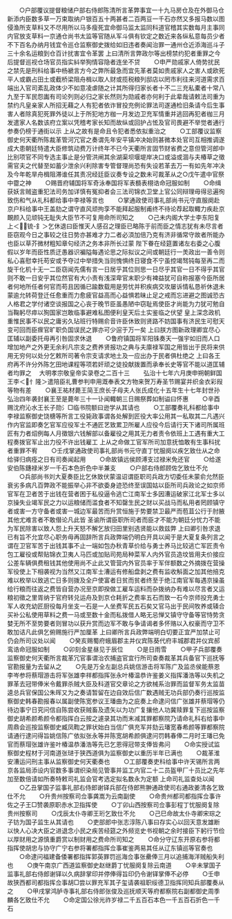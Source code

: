 <!-- { "loadSidebar": true } -->
　　○户部覆议提督粮储户部右侍郎陈清所言革弊事宜一十九马房仓及在外御马仓新添内臣数多草一万束取纳户银百五十两甚者二百两豆一千石亦然又多报马数以图侵渔所支草料又不尽用所以马多瘦死宜命御马监太监同科道官稽其实数每月主事同内官放支草料一京通仓尚书太监等官随从军斗俱有钦定之数近来各纵私意每员少者不下百名办纳月钱宜令巡仓监察御史拨给如旧违者奏闻治罪一通州仓近添海巡斗子三十余名运粮到仓百计扰害宜令革罢  上曰清所言弊政尔等出榜禁约犯者重罪之今后提督巡视仓场官员指实紏举狥情容隐者连坐不贷
　　○申严勋戚家人倚势扰民之禁先是刑科给事中杨褫言方今之弊所最急而宜先革者莫如贵戚家人之害人或欧死平人或霸占田土或截桥梁阻舟楫以取人财或揽税粮列邸店以罔市利往来河道需求百端出入官司紊乱政体少不如意凌虐随之计其所得归家长者十不二三充私橐者十常八九至于军民怨讟有司论列则必归之家长然则为勋戚者亦何利于此辈哉请敕法司重为禁约凡皇亲家人所招无藉之人有犯者依诈冒投充例论罪法司遂通检旧条请今后生事害人者除真犯死罪外徒以上于所犯地方枷一月发边卫充军情重并逃回再犯者枷三月发遣家人名数该府立案以凭稽考家长知而故纵或回护占恡及官司畏避不举觉者通行参奏仍榜于通街以示  上从之故有是命且令犯者悉依拟重治之
　　○工部覆议监察御史何天衢所陈裁革管河冗官之奏谓先年安平镇冲决始则甚微本处官司互相推调遂成大患朝廷特遣大臣修筑动费万计终年不已今天衢所言固节财省费之意但管河郎中比别项官不同专选主事止是分管洪闸其余湖渠坝堰堤岸决口或溢或涸与夫椿草之徵需官夫之代替至如蓄少泄余兴利除害专管督理尚恐有失设若革去万一有如先年冲决及今年乾旱舟楫阻滞谁任其责况经廷臣议奏专设之数未可裁革从之○戊午遣中官祭中霤之神
　　○赐晋府辅国将军奇泳奉国将军表檹表栩诰命冠服如制
　　○命缉获妖言贼盗重犯法司务加详慎有冤抑者会三法司锦衣卫堂上官公同辩理毋得忌遍徇致伤和气从礼科都给事中李禄等言也
　　○掌通政使司事礼部尚书元守直服阕赴京户科给事中王盖劾之谓守直风顽拘孪不能拜起服制甫终不待论荐起取輙力疾赴京靦颜入见顽钝无耻失大臣节不可复用命所司知之
　　○己未内阁大学士李东阳复上＜锍-釒＞乞休退曰臣惟天人感召之理臣已略陈于前而臣之情志犹有未尽言者臣窃观今日之事较之往日势亦甚难才力二者必湏加倍乃克有济非循常守故者所能办也臣以草芥微材粗知章句经济之务本非所长过蒙  陛下眷在经筵置诸左右委之心腹假以岁年而臣性质迂愚器识褊隘每遇论思之际拟议之间或朝廷行一羙政出一善令则私心喜慰幸托苟安或予夺过中举措失当则愧惧终日寝食不宁虽控竭驽钝每至再二而旋干化机十无一二臣窃闻先儒有言一日居乎其位则思一日尽乎其官一日不得乎其官则不敢一日安乎其位然官有大小责有浅深卑官末职少有裨益犹可自称报塞今臣所居者何地所任者何官而苟且因循已踰数载用是劳忧并积疾病交攻屡诉情私恳祈休退未蒙逾允转荷登迁任愈重而力愈疲官益高而心益惧若昧止足之戒而忘进避之图诚恐古人格君之学付诸空谈报国之心丧于晚节臣虽愚陋中窃耻焉使臣才尚能为力犹可勉自当鞠躬尽瘁以狥国家岂敢临事避难私图便利皇天后土实鉴临之伏望  皇上深念政机重惟民事不以民之庸劣久玷班行特赐俞音许臣休致则贤路不妨国事有济民生可慰天变可回而臣瘝官旷职负国误民之罪亦可少逭于万一矣  上曰朕方图新政理卿宜尽心匡辅以副委托毋再引咎固求休退
　　○鲁府镇国将军阳铢奏天一强宇如旧而人口增加地产之外更无余利凡宗支之费养贤报功之典与夫廪禄军国之用皆出于民将来供用无穷何以处分乞敕所司著令宗支请求地土及一应出办于民者俱杜绝之  上曰各王府再不许分外陈乞田地课程等项若奸顽之徒投献拨置而承奉长史等官不能以道匡辅者均罪之
　大明孝宗敬皇帝实录卷之二百十三
　　弘治十七年六月庚申朔朝鲜国王李＜忄隆＞遣陪臣礼曹参判申用溉奉表文方物来贺万寿圣节赐宴并织金衣彩叚等物有差
　　○襄王祐材薨王简王庶长子母夫人张氏成化十五年生十七年封世孙弘治四年袭封襄王至是薨年三十一讣闻輙朝三日赐祭葬如制谥曰怀惠
　　○辛酉赐沈府沁水王长子勋氵□临书院额曰逊学从其请也
　　○工部覆奏礼科都给事中李禄监察御史饶榶等所言工役毙政事谓各处解到匠役大率公用其一私取其二凡遇兴作内官监即奏乞官军应役军士不通匠艺致累卫所雇人应役今后请行天下诸司所属班匠有力者炤例每人月徵银六钱解部以备雇役之用其无力者责令依班上工遇有重大工程奏拨官军止出力役不许出钱雇工  上从之命做工官军所司加意抚恤敢有生事科扰者重罪不宥
　　○壬戌掌通政使司事礼部尚书元守直丁忧服阕以疾乞致仕从之命给驿归病痊之日有司奏闻起用
　　○命故镇远侯顾溥支过禄米免还官
　　○给遂安伯陈鏸禄米岁一千石本色折色中半兼支
　　○户部右侍郎顾佐乞致仕不允
　　○兵部尚书刘大夏奏臣比乞休致伏蒙温诏谓臣职司兵政方切委任未蒙俞允然臣衰劣多病凡百弊政不能振举心非不欲委身迹恐终至误国姑以臣所司兵政论之如京师官军在卫者苦于出钱在营者困于私役逼令逃亡江南军士多因漕运破家江北军士多以京操失业竭军民之力以运粮储而滥食者不知罄生民之财以买战马而私用者罔顾镇守者或害一方守备者或害一城边军最苦而升赏恒施于势要禁卫最严而苞苴公行于肘腋其他尤难言者不敢僣论凡此皆  圣谕所谓臣职所司者而臣才不能为朝廷分忧力不能为军民除害以致人怨上升天怒不解乞放归田里别选贤能以救兹弊  上曰卿引咎求退已有旨不允宜尽心职务毋再固辞所言兵政弊端仍明白开具以闻于是大夏复条列言之谓在卫官军苦于出钱其事不止一端如包办秋青草价给与勇士养马比较逃亡军匠责令包工雇役或帮贴锦衣卫夷人马匹或加贴司苑局种菜军人内外官员造坟皆用夫价接应公差车辆俱费租钱其他使用尚不止此又管营内外官员率于军伴额数之外摘拨在营操军役使上下相袭视为当然又江南军士漕运有修船盘剥之费有监收斛面之加其他掊克难以枚举以致逃亡日多则拨及全户使富者日贫而贫者终至于绝江南官军每遇京操虽给行粮而往返之费皆自营办况至京即揆做工雇车运料而杂拨纳办有难以尽言者又运粮初徵之里胥纳于官府转兑运舟及到京仓耗折之费率五石而致一石今京师投充勇士军人收充幼匠厨役每月坐支一石是一人坐费军民五石矣又官马出于民间牧养或辏合买补公私使用草料之费一马或至数十金而私拨借人略无忌惮又镇守守备等官恃势贪婪无所不至势要者则冒功以获升赏而边军不敢与争请谒者多怀赂以入权豪而守卫不敢加诘凡此俱乞俯赐施行严加厘革  上曰卿所言兵政弊端明白切要正宜严加禁止可仍会所司议处以闻
　　○癸亥赐蜀府蛾眉郡主并仪宾陈葵代府丰城郡君并仪宾郝鸾诰命冠服如制
　　○卯刻金星昼见于辰位
　　○是日雨雪
　　○甲子兵部覆奏监察御史何天衢所言裁革冗官事谓治农捕盗官宜行所司查奏裁革其兵备官下巡抚等官勘报量为去留从之
　　○先是万全左副总兵姚信游击将军陈广及监丞侯能蔡恩李岑参将蔡瑁游击将军张雄李祥都指挥张永叶椿温恭许鉴姜义指挥潘浩等以失机之罪革去冠带俸米令戴罪杀贼大臣及科道官交章论之方欲械系治罪而监督军务太监苗逵总兵官保国公朱晖又为之奏请暂留在边自效后信广数遇贼无功兵部仍奏行巡按监察御史韩春勘报春以属副使陈宽参议王璠曲为之庇奏上命逮问信广张雄并蔡瑁等仍待边事宁日究问信自陈尝收获贼畜及遗矢以为功广复攘他人功冀赎罪复下巡按监察御史胡希颜希颜令都指挥白云按之遽录其功而末减其罪都察院乃请命礼科右给事中周鼎会巡按监察御史臧凤鞫之罪状始白当信广俱充军并劾云璠宽春希颜等罪都察院请通行逮问得旨姚信陈广依拟张永等并陈宽胡希颜俱逮问罚韩春俸二月时王璠已免官而蔡瑁张雄许鉴叶椿温恭潘浩等先已乞恩得冠带支俸皆弗问
　　○命实授试监察御史程材于河南道张琎于狭西道俱为监察御史以重历半年已满也
　　○裁革淮安漕运问刑主事从监察御史何天衢奏也
　　○工部覆奏吏科给事中许天锡所言两京各监局添设内官数多事谓织染局见管事并监工内官二十二员盔甲厂十员比之先年加至数倍请如所奏特敕司礼监会官考选定拟名数永为定额  上命司礼监查处以闻
　　○乙丑掌国子监事礼部右侍郎谢铎兵部在侍郎熊翀通政使司右通政姜清各乞致仕不允
　　○升贵州按察司佥事龚嵩为云南副使
　　○命贵州都司都指挥佥事许佐之子王□赞袭原职赤水卫指挥使
　　○丁卯山西按察司佥事彭程丁忧服阕复除贵州按察司
　　○戊辰太仆寺卿王珩乞致仕不允
　　○己巳命故太仆寺卿宋琮之子钫为国子监生从其请也
　　○吏部郎中张志淳陈八事曰存实心以回天意发雄断以快人心决大臣之进退念小民之疾苦经筵之外频览史书视朝之余时接臣下躬行节俭以厚财用之源慎重爵赏以制财用之费命所司知之
　　○命分守辽东开原右参将都指挥使胡忠与协守广宁右参将署都指挥佥事崔鉴两易其任从辽东镇巡等官奏也
　　○命逮问福建备倭署都指挥郭英罪罚巡海佥事张罍俸三月以追捕海洋贼船失利也
　　○庚午南京广西道监察御史赵继爵丁忧服阕复除云南道
　　○辛未掌国子监事礼部右侍郎谢铎以久病辞掌印并停俸得旨印仍令谢铎掌俸不必停
　　○壬申故狭西都司都指挥佥事胡□尝以罪充军其子玺请袭祖职绥德卫指挥同知兵部覆奏从之
　　○甲戌掌鸿胪寺事礼部右侍郎张俊及巡抚顺天等府都察院右副都御史周季麟各乞致仕不允
　　○命定国公徐光祚岁禄二千五百石本色一千五百石折色一千石
